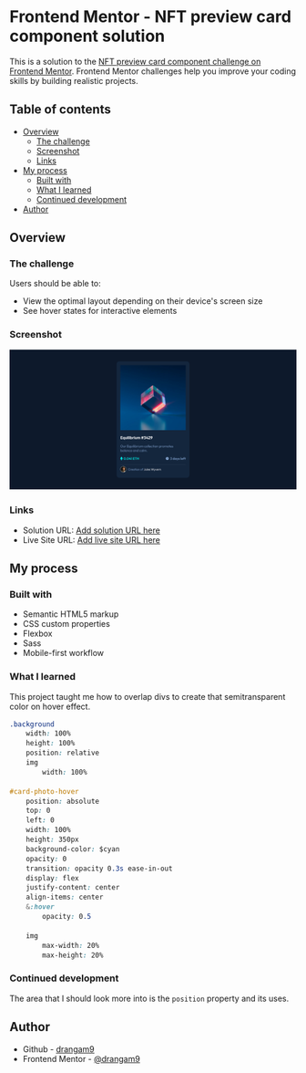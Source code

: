 # Frontend Mentor - NFT preview card component solution

This is a solution to the [NFT preview card component challenge on Frontend Mentor](https://www.frontendmentor.io/challenges/nft-preview-card-component-SbdUL_w0U). Frontend Mentor challenges help you improve your coding skills by building realistic projects.

## Table of contents

- [Overview](#overview)
  - [The challenge](#the-challenge)
  - [Screenshot](#screenshot)
  - [Links](#links)
- [My process](#my-process)
  - [Built with](#built-with)
  - [What I learned](#what-i-learned)
  - [Continued development](#continued-development)
- [Author](#author)

## Overview

### The challenge

Users should be able to:

- View the optimal layout depending on their device's screen size
- See hover states for interactive elements

### Screenshot

![](./screenshot.png)

### Links

- Solution URL: [Add solution URL here](https://your-solution-url.com)
- Live Site URL: [Add live site URL here](https://your-live-site-url.com)

## My process

### Built with

- Semantic HTML5 markup
- CSS custom properties
- Flexbox
- Sass
- Mobile-first workflow

### What I learned

This project taught me how to overlap divs to create that semitransparent color on hover effect.

```css
.background
    width: 100%
    height: 100%
    position: relative
    img
        width: 100%

#card-photo-hover
    position: absolute
    top: 0
    left: 0
    width: 100%
    height: 350px
    background-color: $cyan
    opacity: 0
    transition: opacity 0.3s ease-in-out
    display: flex
    justify-content: center
    align-items: center
    &:hover
        opacity: 0.5

    img
        max-width: 20%
        max-height: 20%
```

### Continued development

The area that I should look more into is the `position` property and its uses.

## Author

- Github - [drangam9](https://githhub.com/drangam0)
- Frontend Mentor - [@drangam9](https://www.frontendmentor.io/profile/drangam9)

